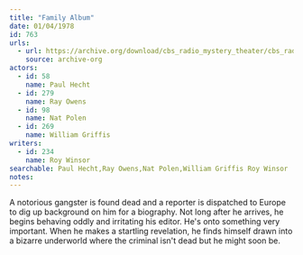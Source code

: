 ```yaml
---
title: "Family Album"
date: 01/04/1978
id: 763
urls: 
  - url: https://archive.org/download/cbs_radio_mystery_theater/cbs_radio_mystery_theater-0751-0800.zip/cbs_radio_mystery_theater-0751-0800%2Fcbsrmt_0763_family_album.mp3
    source: archive-org
actors:  
  - id: 58
    name: Paul Hecht  
  - id: 279
    name: Ray Owens  
  - id: 98
    name: Nat Polen  
  - id: 269
    name: William Griffis
writers:  
  - id: 234
    name: Roy Winsor
searchable: Paul Hecht,Ray Owens,Nat Polen,William Griffis Roy Winsor
notes:  
---
```

A notorious gangster is found dead and a reporter is dispatched to Europe to dig up background on him for a biography. Not long after he arrives, he begins behaving oddly and irritating his editor. He's onto something very important. When he makes a startling revelation, he finds himself drawn into a bizarre underworld where the criminal isn't dead but he might soon be.